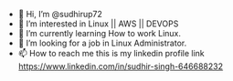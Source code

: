 - 👋 Hi, I’m @sudhirup72
- 👀 I’m interested in Linux || AWS || DEVOPS
- 🌱 I’m currently learning How to work Linux.
- 💞️ I’m looking for a job in Linux Administrator.
- 📫 How to reach me this is my linkedin profile link https://www.linkedin.com/in/sudhir-singh-646688232

<!---
sudhirup72/sudhirup72 is a ✨ special ✨ repository because its `README.md` (this file) appears on your GitHub profile.
You can click the Preview link to take a look at your changes.
--->
